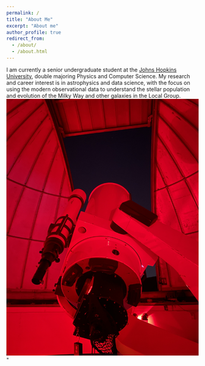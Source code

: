 ```yaml
---
permalink: /
title: "About Me"
excerpt: "About me"
author_profile: true
redirect_from: 
  - /about/
  - /about.html
---
```


I am currently a senior undergraduate student at the [Johns Hopkins University](https://www.jhu.edu/), double majoring Physics and Computer Science. My research and career interest is in astrophysics and data science, with the focus on using the modern observational data to understand the stellar population and evolution of the Milky Way and other galaxies in the Local Group.<br/><img src='/images/IMG_5933.JPG'>"

